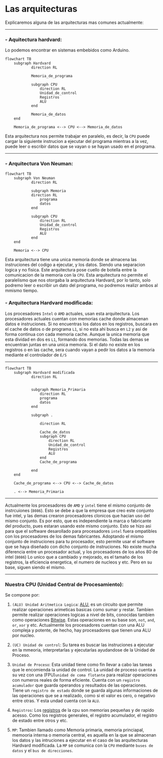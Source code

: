 # Las arquitecturas

Explicaremos alguna de las arquitecturas mas comunes actualmente:

----

### - Aquitectura hardvard:
Lo podemos encontrar en sistemas embebidos como Arduino.


```mermaid 
flowchart TB
    subgraph Hardvard
            direction RL

            Memoria_de_programa
            
            subgraph CPU
                direction RL
                Unidad_de_control
                Registros
                ALU
            end

            Memoria_de_datos
    end

    Memoria_de_programa <--> CPU <--> Memoria_de_datos
```
Esta arquitectura nos permite trabajar en paralelo, es decir, la `CPU` puede cargar la siguiente instrucion a ejecutar del programa mientras a la vez, puede leer o escribir datos que se vayan o se hayan usado en el programa. 

----

### - Arquitectura Von Neuman:

```mermaid 
flowchart TB
    subgraph Von Neuman
            direction RL

            subgraph Memoria
            direction RL
                programa
                datos
            end
            
            subgraph CPU
                direction RL
                Unidad_de_control
                Registros
                ALU
            end
    end

    Memoria <--> CPU
```
Esta arquitectura tiene una unica memoria donde se almacena las instruciones del codigo a ejecutar, y los datos. Siendo una separacion logica y no fisica. Este arquitectura pose cuello de botella entre la comunicacion de la memoria con la `CPU`. Esta arquitectura no permite el paralelismo que nos otorgaba la arquitectura Hardvard, por lo tanto, solo podremo leer o escribir un dato del programa, no podremos realizr ambos al mmismo tiempo.

### - Arquitectura Hardvard modificada:
Los procesadores `Intel` o `AMD` actuales, usan esta arquitectura.
Los procesadores actuales cuentan con memorias cache donde almacenan datos e instruciones. Si no encuentras los datos en los registros, buscara en el cache de datos o de programa `L1`, si no esta ahi busca en `L2` y asi de forma continua con cada memoria cache. Aunque la unica memoria que esta dividad en dos es `L1`, formando dos memorias. Todas las demas se encuentran juntas en una unica memoria. Si el dato no existe en los registros o en las cache, sera cuando vayan a pedir los datos a la memoria mediante el controlador de `E/S`

----

```mermaid 
flowchart TB
    subgraph Hardvard modificada
            direction RL


            subgraph Memoria_Primaria
                direction RL
                programa
                datos
            end
            
            subgraph .
             
                direction RL

                Cache_de_datos
                subgraph CPU
                    direction RL
                    Unidad_de_control
                    Registros
                    ALU
                end
                Cache_de_programa

            end 
    end

    Cache_de_programa <--> CPU <--> Cache_de_datos

    . <--> Memoria_Primaria
```

----

Actualmente los procesadores de `AMD` y `intel` tiene el mismo conjunto de instrcuiones (`8086`). Esto se debe a que la empresa que creo este conjunto fue intel, y las demas crearon procesadores clonicos que hacian uso del mismo conjunto. Es por esto, que es independiente la marca o fabricante del producto, pues estaran usando este mismo conjunto. Esto se hizo asi para que el software desarollado para procesadores `intel` fuera ompatibles con los procesadores de los demas fabricantes. Adoptando el mismo conjunto de instruciones para tu procesador, esto permite usar el software que se haya diseñado con dicho conjunto de instruciones. No existe mucha diferencia entre un procesador actual, y los procesadores de los años 80 de intel (`8086`) Lo unico que a cambiado y mejorado, es el tamaño de los registros, la eficiencia energetica, el numero de nucleos y etc. Pero en su base, siguen siendo el mismo.

----

### Nuestra CPU (Unidad Central de Procesamiento):
Se compone por:

1. `(ALU) Unidad Aritmetica Logica`: [ALU](./unidad-aritmetica-logica.md), es un circuito que permite realizar operaciones arimeticas basicas como sumar y restar. Tambien permite realizar operaciones logicas a nivel de bits, conocidas tambien como operaciones [Bitwise](./bitwise-basicos-md). Estas operaciones en su base son, `not`, `and`, `or`, `xor` y etc. Actualmente los procesadores cuentan con una ALU compleja y potente, de hecho, hay procesadores que tienen una ALU por nucleo.
   
2. `(UC) Unidad de control`: Su tarea es buscar las instruciones a ejecutar en la mmeoria, interpretarlas y ejecutarlas ayudandose de la Unidad de Proceso. 
   
3. `Unidad de Proceso`: Esta unidad tiene como fin llevar a cabo las tareas que le encomienda la unidad de control. La unidad de proceso cuenta a su vez con una (FPU)`unidad de coma flotante` para realizar operaciones con numeros reales de forma eficiente. Cuenta con un `registro acumulador` que guarda operandos y resultados de las operaciones. Tiene un `registro de estado` donde se guarda algunas informaciones de las operaciones que se a realizado, como si el valor es cero, o negativo entre otras. Y esta undad cuenta con la `ALU`.
   
4. `Registros`: Los [registros](./registros-cpu.md) de la cpu son memorias pequeñas y de rapido acesso. Como los registros generales, el registro acumulador, el registro de estado entre otros y etc.
   
5. `MP`: Tambien llamado como Memoria primaria, memoria princiapal, memooria interna o memoria central, es aquella en la que se almacenan los datos y las intruciones a ejecutar en el caso de las arquitecturas Hardvard modificada. La `MP` se comunica con la `CPU` mediante `buses de datos` y el `bus de direcciones`.